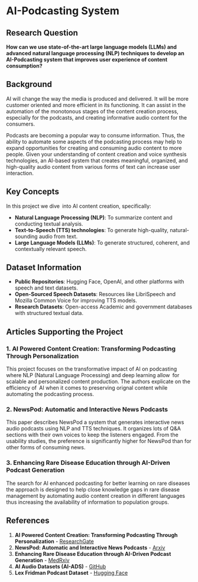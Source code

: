 # AI-Podcasting System

## Research Question
**How can we use state-of-the-art large language models (LLMs) and advanced natural language processing (NLP) techniques to develop an AI-Podcasting system that improves user experience of content consumption?**

## Background
  AI will change the way the media is produced and delivered. It will be more customer oriented and  more efficient in its functioning. It can assist in the automation of the monotonous stages of the  content creation process, especially for the podcasts, and creating informative audio content for the consumers.

  Podcasts  are becoming a popular way to consume information. Thus, the ability to automate some aspects of the  podcasting process may help to expand opportunities for creating and consuming audio content to more people. Given your understanding  of content creation and voice synthesis technologies, an AI-based system that creates meaningful, organized, and  high-quality audio content from various forms of text can increase user interaction.


## Key Concepts
In this project we dive into AI content creation, specifically:

- **Natural Language Processing (NLP)**: To summarize content and conducting textual analysis.
- **Text-to-Speech (TTS) technologies**: To generate high-quality, natural-sounding audio from text.
- **Large Language Models (LLMs)**: To generate structured, coherent, and contextually relevant speech.

## Dataset Information
- **Public Repositories**: Hugging Face, OpenAI, and other platforms with speech and text datasets.
- **Open-Sourced Speech Datasets**: Resources like LibriSpeech and Mozilla Common Voice for improving TTS models.
- **Research Datasets**: Open-access Academic and government databases with structured textual data.

## Articles Supporting the Project
### 1. AI Powered Content Creation: Transforming Podcasting Through Personalization
  This project focuses on the transformative impact of AI on podcasting where NLP (Natural Language Processing) and deep learning allow for scalable and personalized content production. The authors explicate on the efficiency of AI when it comes to preserving orignal content while automating the podcasting process.

### 2. NewsPod: Automatic and Interactive News Podcasts
  This paper describes NewsPod a system that generates interactive news audio podcasts using NLP and TTS techniques. It organizes lots of Q&A sections with their own voices to keep the listeners  engaged. From the usability studies, the preference is significantly higher for NewsPod than for other forms of  consuming news.

### 3. Enhancing Rare Disease Education through AI-Driven Podcast Generation
  The search for AI enhanced podcasting for better learning on rare diseases the approach is designed to help  close knowledge gaps in rare disease management by automating audio content creation in different languages thus increasing the availability  of information to population groups.
  
## References
1. **AI Powered Content Creation: Transforming Podcasting Through Personalization** - [ResearchGate](https://www.researchgate.net/publication/388564426_AI_Powered_Content_Creation_Transforming_Podcasting_Through_Personalization)
2. **NewsPod: Automatic and Interactive News Podcasts** - [Arxiv](https://arxiv.org/abs/2202.07146)
3. **Enhancing Rare Disease Education through AI-Driven Podcast Generation** - [MedRxiv](https://www.medrxiv.org/content/10.1101/2025.01.27.25320972v1.full-text)
4. **AI Audio Datasets (AI-ADS)** - [GitHub](https://github.com/Yuan-ManX/ai-audio-datasets)
5. **Lex Fridman Podcast Dataset** - [Hugging Face](https://huggingface.co/datasets/Whispering-GPT/lex-fridman-podcast)
